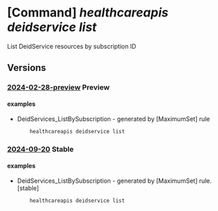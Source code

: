 # [Command] _healthcareapis deidservice list_

List DeidService resources by subscription ID

## Versions

### [2024-02-28-preview](/Resources/mgmt-plane/L3N1YnNjcmlwdGlvbnMve30vcHJvdmlkZXJzL21pY3Jvc29mdC5oZWFsdGhkYXRhYWlzZXJ2aWNlcy9kZWlkc2VydmljZXM=/2024-02-28-preview.xml) **Preview**

<!-- mgmt-plane /subscriptions/{}/providers/microsoft.healthdataaiservices/deidservices 2024-02-28-preview -->
<!-- mgmt-plane /subscriptions/{}/resourcegroups/{}/providers/microsoft.healthdataaiservices/deidservices 2024-02-28-preview -->

#### examples

- DeidServices_ListBySubscription - generated by [MaximumSet] rule
    ```bash
        healthcareapis deidservice list
    ```

### [2024-09-20](/Resources/mgmt-plane/L3N1YnNjcmlwdGlvbnMve30vcHJvdmlkZXJzL21pY3Jvc29mdC5oZWFsdGhkYXRhYWlzZXJ2aWNlcy9kZWlkc2VydmljZXM=/2024-09-20.xml) **Stable**

<!-- mgmt-plane /subscriptions/{}/providers/microsoft.healthdataaiservices/deidservices 2024-09-20 -->
<!-- mgmt-plane /subscriptions/{}/resourcegroups/{}/providers/microsoft.healthdataaiservices/deidservices 2024-09-20 -->

#### examples

- DeidServices_ListBySubscription - generated by [MaximumSet] rule. [stable]
    ```bash
        healthcareapis deidservice list
    ```

